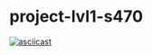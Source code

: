 # project-lvl1-s470
[![asciicast](https://asciinema.org/a/ap3gwc4bOJSQcmTsHDj0luNPE.svg)](https://asciinema.org/a/ap3gwc4bOJSQcmTsHDj0luNPE?autoplay=1)

